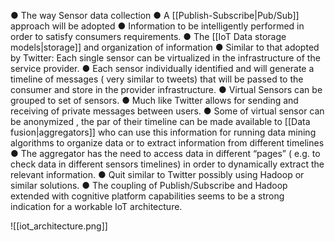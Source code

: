 ● The way Sensor data collection 
● A [[Publish-Subscribe|Pub/Sub]] approach will be adopted 
● Information to be intelligently performed in order to satisfy consumers requirements. 
● The [[IoT Data storage models|storage]] and organization of information 
● Similar to that adopted by Twitter: Each single sensor can be virtualized in the infrastructure of the service provider. 
● Each sensor individually identified and will generate a timeline of messages ( very similar to tweets) that will be passed to the consumer and store in the provider infrastructure. 
● Virtual Sensors can be grouped to set of sensors. 
● Much like Twitter allows for sending and receiving of private messages between users.
● Some of virtual sensor can be anonymized , the par of their timeline can be made available to [[Data fusion|aggregators]] who can use this information for running data mining algorithms to organize data or to extract information from different timelines 
● The aggregator has the need to access data in different “pages” ( e.g. to check data in different sensors timelines) in order to dynamically extract the relevant information. 
● Quit similar to Twitter possibly using Hadoop or similar solutions. 
● The coupling of Publish/Subscribe and Hadoop extended with cognitive platform capabilities seems to be a strong indication for a workable IoT architecture.

![[iot_architecture.png]]
